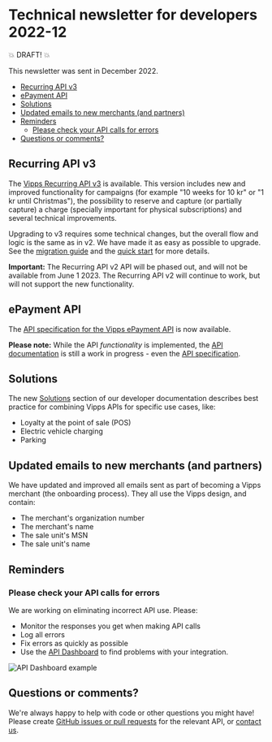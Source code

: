 <!-- START_METADATA
---
sidebar_position: 67
title: 2022-12
---
END_METADATA -->

# Technical newsletter for developers 2022-12

💥 DRAFT! 💥

This newsletter was sent in December 2022.

<!-- START_TOC -->

* [Recurring API v3](#recurring-api-v3)
* [ePayment API](#epayment-api)
* [Solutions](#solutions)
* [Updated emails to new merchants (and partners)](#updated-emails-to-new-merchants-and-partners)
* [Reminders](#reminders)
  * [Please check your API calls for errors](#please-check-your-api-calls-for-errors)
* [Questions or comments?](#questions-or-comments)

<!-- END_TOC -->

## Recurring API v3

The
[Vipps Recurring API v3](https://vippsas.github.io/vipps-developer-docs/docs/APIs/recurring-api/)
is available. This version includes new and improved functionality for campaigns
(for example "10 weeks for 10 kr" or "1 kr until Christmas"),
the possibility to reserve and capture (or partially capture) a charge
(specially important for physical subscriptions) and several technical improvements.

Upgrading to v3 requires some technical changes, but the overall flow and logic
is the same as in v2. We have made it as easy as possible to upgrade.
See the
[migration guide]( https://vippsas.github.io/vipps-developer-docs/docs/APIs/recurring-api/v2-to-v3-migration-guide)
and the [quick start]( https://vippsas.github.io/vipps-developer-docs/docs/APIs/recurring-api/vipps-recurring-api-quick-start)
for more details.

**Important:** The Recurring API v2 API will be phased out, and will not be
available from June 1 2023. The Recurring API v2 will continue to work,
but will not support the new functionality.

## ePayment API

The
[API specification for the Vipps ePayment API](https://vippsas.github.io/vipps-developer-docs/api/epayment)
is now available.

**Please note:** While the API _functionality_ is implemented, the
[API documentation](https://vippsas.github.io/vipps-developer-docs/docs/APIs/epayment-api)
is still a work in progress - even the
[API specification](https://vippsas.github.io/vipps-developer-docs/api/epayment).

## Solutions

The new
[Solutions](https://vippsas.github.io/vipps-developer-docs/docs/vipps-solutions)
section of our developer documentation describes best practice for
combining Vipps APIs for specific use cases, like:
* Loyalty at the point of sale (POS)
* Electric vehicle charging
* Parking

## Updated emails to new merchants (and partners)

We have updated and improved all emails sent as part of becoming a Vipps
merchant (the onboarding process). They all use the Vipps design, and
contain:
* The merchant's organization number
* The merchant's name
* The sale unit's MSN
* The sale unit's name

## Reminders

### Please check your API calls for errors

We are working on eliminating incorrect API use. Please:

* Monitor the responses you get when making API calls
* Log all errors
* Fix errors as quickly as possible
* Use the
  [API Dashboard](../developer-resources/api-dashboard.md)
  to find problems with your integration.

![API Dashboard example](images/2021-02-api-dashboard-example.png)

## Questions or comments?

We're always happy to help with code or other questions you might have!
Please create [GitHub issues or pull requests](https://github.com/vippsas)
for the relevant API,
or [contact us](https://vippsas.github.io/vipps-developer-docs/docs/vipps-developers/contact).
